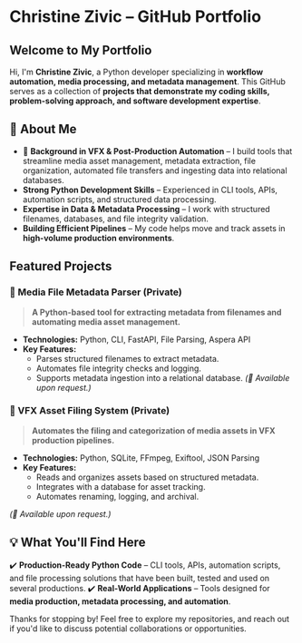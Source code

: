 # Christine Zivic – GitHub Portfolio

## Welcome to My Portfolio
Hi, I'm **Christine Zivic**, a Python developer specializing in **workflow automation, media processing, and metadata management**. This GitHub serves as a collection of **projects that demonstrate my coding skills, problem-solving approach, and software development expertise**.

## 🔹 About Me
- 🎥 **Background in VFX & Post-Production Automation** – I build tools that streamline media asset management, metadata extraction, file organization, automated file transfers and ingesting data into relational databases.
- **Strong Python Development Skills** – Experienced in CLI tools, APIs, automation scripts, and structured data processing.
- **Expertise in Data & Metadata Processing** – I work with structured filenames, databases, and file integrity validation.
- **Building Efficient Pipelines** – My code helps move and track assets in **high-volume production environments**.

## Featured Projects
### **📌 Media File Metadata Parser (Private)**
> **A Python-based tool for extracting metadata from filenames and automating media asset management.**
- **Technologies:** Python, CLI, FastAPI, File Parsing, Aspera API
- **Key Features:**
  - Parses structured filenames to extract metadata.
  - Automates file integrity checks and logging.
  - Supports metadata ingestion into a relational database.
_(🔐 Available upon request.)_

### **📌 VFX Asset Filing System (Private)**
> **Automates the filing and categorization of media assets in VFX production pipelines.**
- **Technologies:** Python, SQLite, FFmpeg, Exiftool, JSON Parsing
- **Key Features:**
  - Reads and organizes assets based on structured metadata.
  - Integrates with a database for asset tracking.
  - Automates renaming, logging, and archival.
  
_(🔐 Available upon request.)_

## 💡 What You'll Find Here
✔️ **Production-Ready Python Code** – CLI tools, APIs, automation scripts, and file processing solutions that have been built, tested and used on several productions.
✔️ **Real-World Applications** – Tools designed for **media production, metadata processing, and automation**.

Thanks for stopping by! Feel free to explore my repositories, and reach out if you'd like to discuss potential collaborations or opportunities.

